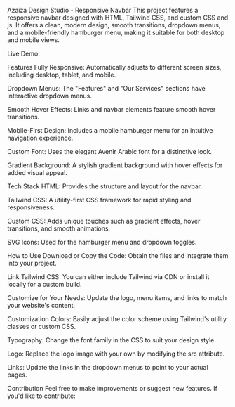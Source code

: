Azaiza Design Studio - Responsive Navbar
This project features a responsive navbar designed with HTML, Tailwind CSS, and custom CSS and js. It offers a clean, modern design, smooth transitions, dropdown menus, and a mobile-friendly hamburger menu, making it suitable for both desktop and mobile views.

Live Demo:


Features
Fully Responsive: Automatically adjusts to different screen sizes, including desktop, tablet, and mobile.

Dropdown Menus: The "Features" and "Our Services" sections have interactive dropdown menus.

Smooth Hover Effects: Links and navbar elements feature smooth hover transitions.

Mobile-First Design: Includes a mobile hamburger menu for an intuitive navigation experience.

Custom Font: Uses the elegant Avenir Arabic font for a distinctive look.

Gradient Background: A stylish gradient background with hover effects for added visual appeal.

Tech Stack
HTML: Provides the structure and layout for the navbar.

Tailwind CSS: A utility-first CSS framework for rapid styling and responsiveness.

Custom CSS: Adds unique touches such as gradient effects, hover transitions, and smooth animations.

SVG Icons: Used for the hamburger menu and dropdown toggles.

How to Use
Download or Copy the Code: Obtain the files and integrate them into your project.

Link Tailwind CSS: You can either include Tailwind via CDN or install it locally for a custom build.

Customize for Your Needs: Update the logo, menu items, and links to match your website's content.



Customization
Colors: Easily adjust the color scheme using Tailwind's utility classes or custom CSS.

Typography: Change the font family in the CSS to suit your design style.

Logo: Replace the logo image with your own by modifying the src attribute.

Links: Update the links in the dropdown menus to point to your actual pages.

Contribution
Feel free to make improvements or suggest new features. If you'd like to contribute:


